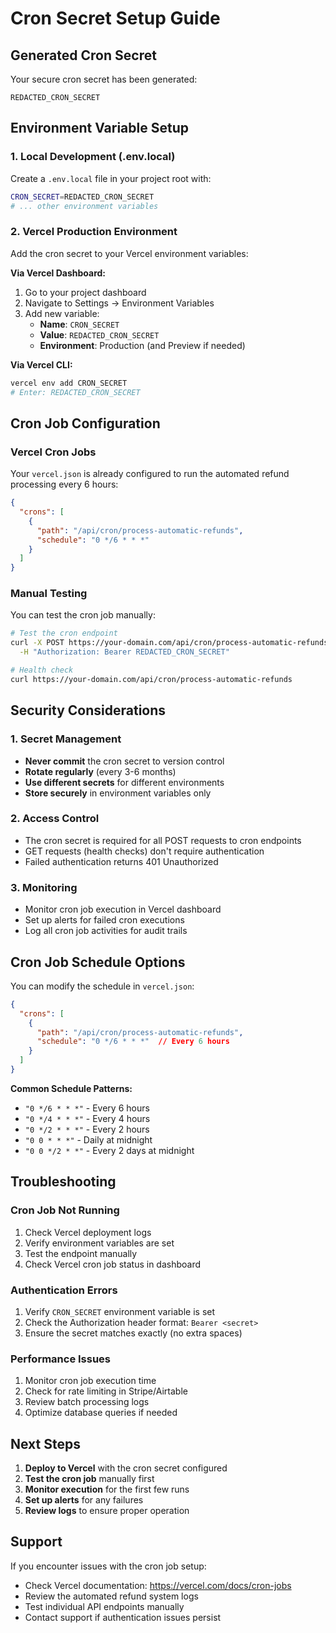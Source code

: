 # Cron Secret Setup Guide

## Generated Cron Secret

Your secure cron secret has been generated:
```
REDACTED_CRON_SECRET
```

## Environment Variable Setup

### 1. Local Development (.env.local)
Create a `.env.local` file in your project root with:
```bash
CRON_SECRET=REDACTED_CRON_SECRET
# ... other environment variables
```

### 2. Vercel Production Environment
Add the cron secret to your Vercel environment variables:

**Via Vercel Dashboard:**
1. Go to your project dashboard
2. Navigate to Settings → Environment Variables
3. Add new variable:
   - **Name**: `CRON_SECRET`
   - **Value**: `REDACTED_CRON_SECRET`
   - **Environment**: Production (and Preview if needed)

**Via Vercel CLI:**
```bash
vercel env add CRON_SECRET
# Enter: REDACTED_CRON_SECRET
```

## Cron Job Configuration

### Vercel Cron Jobs
Your `vercel.json` is already configured to run the automated refund processing every 6 hours:

```json
{
  "crons": [
    {
      "path": "/api/cron/process-automatic-refunds",
      "schedule": "0 */6 * * *"
    }
  ]
}
```

### Manual Testing
You can test the cron job manually:

```bash
# Test the cron endpoint
curl -X POST https://your-domain.com/api/cron/process-automatic-refunds \
  -H "Authorization: Bearer REDACTED_CRON_SECRET"

# Health check
curl https://your-domain.com/api/cron/process-automatic-refunds
```

## Security Considerations

### 1. Secret Management
- **Never commit** the cron secret to version control
- **Rotate regularly** (every 3-6 months)
- **Use different secrets** for different environments
- **Store securely** in environment variables only

### 2. Access Control
- The cron secret is required for all POST requests to cron endpoints
- GET requests (health checks) don't require authentication
- Failed authentication returns 401 Unauthorized

### 3. Monitoring
- Monitor cron job execution in Vercel dashboard
- Set up alerts for failed cron executions
- Log all cron job activities for audit trails

## Cron Job Schedule Options

You can modify the schedule in `vercel.json`:

```json
{
  "crons": [
    {
      "path": "/api/cron/process-automatic-refunds",
      "schedule": "0 */6 * * *"  // Every 6 hours
    }
  ]
}
```

**Common Schedule Patterns:**
- `"0 */6 * * *"` - Every 6 hours
- `"0 */4 * * *"` - Every 4 hours  
- `"0 */2 * * *"` - Every 2 hours
- `"0 0 * * *"` - Daily at midnight
- `"0 0 */2 * *"` - Every 2 days at midnight

## Troubleshooting

### Cron Job Not Running
1. Check Vercel deployment logs
2. Verify environment variables are set
3. Test the endpoint manually
4. Check Vercel cron job status in dashboard

### Authentication Errors
1. Verify `CRON_SECRET` environment variable is set
2. Check the Authorization header format: `Bearer <secret>`
3. Ensure the secret matches exactly (no extra spaces)

### Performance Issues
1. Monitor cron job execution time
2. Check for rate limiting in Stripe/Airtable
3. Review batch processing logs
4. Optimize database queries if needed

## Next Steps

1. **Deploy to Vercel** with the cron secret configured
2. **Test the cron job** manually first
3. **Monitor execution** for the first few runs
4. **Set up alerts** for any failures
5. **Review logs** to ensure proper operation

## Support

If you encounter issues with the cron job setup:
- Check Vercel documentation: https://vercel.com/docs/cron-jobs
- Review the automated refund system logs
- Test individual API endpoints manually
- Contact support if authentication issues persist

